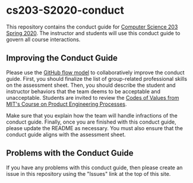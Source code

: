# cs203-S2020-conduct

This repository contains the conduct guide for [Computer Science 203 Spring
2020](https://www.gregorykapfhammer.com/teaching/cs203S2020/). The instructor
and students will use this conduct guide to govern all course interactions.

## Improving the Conduct Guide

Please use the [GitHub flow
model](https://help.github.com/articles/github-flow/) to collaboratively improve
the conduct guide. First, you should finalize the list of group-related
professional skills on the assessment sheet. Then, you should describe the
student and instructor behaviors that the team deems to be acceptable and
unacceptable. Students are invited to review the [Codes of Values from MIT's
Course on Product Engineering
Processes](http://web.mit.edu/2.009/www/codeOfEthics/codeOfEthics.html).

Make sure that you explain how the team will handle infractions of the conduct
guide. Finally, once you are finished with this conduct guide, please update the
README as necessary. You must also ensure that the conduct guide aligns with the
assessment sheet.

## Problems with the Conduct Guide

If you have any problems with this conduct guide, then please create an issue
in this repository using the "Issues" link at the top of this site.
